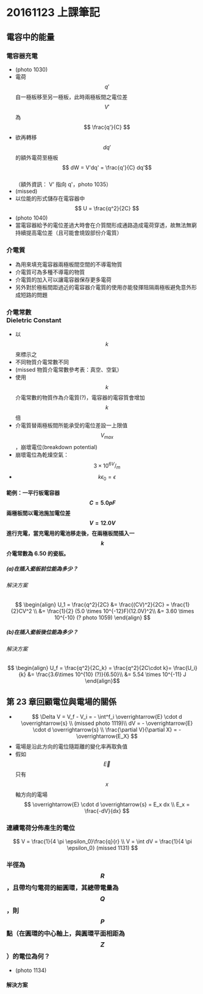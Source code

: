# 20161123 上課筆記
## 電容中的能量
### 電容器充電
* (photo 1030)
* 電荷 $$ q' $$ 自一極板移至另一極板，此時兩極板間之電位差 $$ V' $$ 為 $$ \frac{q'}{C} $$
* 欲再轉移 $$ dq' $$ 的額外電荷至極板  
$$ dW = V'dq' = \frac{q'}{C} dq'$$  
 （額外資訊： V' 指向 q'，photo 1035）
* (missed)
* 以位能的形式儲存在電容器中  
$$ U = \frac{q^2}{2C} $$
* (photo 1040)
* 當電容器給予的電位差過大時會在介質間形成通路造成電荷穿透，故無法無窮持續提高電位差（且可能會燒毀部份介電質）

### 介電質
* 為用來填充電容器兩極板間空間的不導電物質
* 介電質可為多種不導電的物質
* 介電質的加入可以讓電容器保存更多電荷
* 另外對於極板間距過近的電容器介電質的使用亦能發揮阻隔兩極板避免意外形成短路的問題

### 介電常數<br>Dieletric Constant
* 以 $$ k $$ 來標示之
* 不同物質介電常數不同
* (missed 物質介電常數參考表：真空、空氣）
* 使用 $$ k $$ 介電常數的物質作為介電質(?)，電容器的電容質會增加 $$ k $$ 倍
* 介電質替兩極板間所能承受的電位差設一上限值 $$ V_{max} $$，崩壞電位(breakdown potential)
* 崩壞電位為乾燥空氣： $$ 3 \times 10^6 {^{V}/_{m}} $$
* $$ k \epsilon_0 = \epsilon $$

#### 範例：一平行板電容器 $$ C = 5.0 pF $$ 兩極板間以電池施加電位差 $$ V = 12.0V $$ 進行充電，當充電用的電池移走後，在兩極板間插入一 $$ k $$ 介電常數為 6.50 的瓷板。
##### (a)在插入瓷板前位能為多少？
###### 解決方案
$$ \begin{align}
U_1 = \frac{q^2}{2C} &= \frac{(CV)^2}{2C} = \frac{1}{2}CV^2 \\
&= \frac{1}{2} (5.0 \times 10^{-12}F)(12.0V)^2\\
&= 3.60 \times 10^{-10} (? photo 1059)
\end{align} $$

##### (b)在插入瓷板後位能為多少？
###### 解決方案
$$ \begin{align}
U_f = \frac{q^2}{2C_k} = \frac{q^2}{2C\cdot k}= \frac{U_i}{k} &= \frac{3.6\times 10^{10} (?)}{6.50}\\
&= 5.54 \times 10^{-11} J 
\end{align}$$

## 第 23 章回顧電位與電場的關係
* $$ \Delta V = V_f - V_i = - \int^f_i \overrightarrow{E} \cdot d \overrightarrow{s} \\
(missed photo 1119)\\
dV = - \overrightarrow{E} \cdot d \overrightarrow{s} \\
\frac{\partial V}{\partial X} = - \overrightarrow{E_X}
$$
* 電場是沿此方向的電位隨距離的變化率再取負值
* 假如 $$ \overrightarrow{E} $$ 只有 $$ x $$ 軸方向的電場  
$$ \overrightarrow{E} \cdot d \overrightarrow{s} = E_x dx \\
E_x = \frac{-dV}{dx} $$

### 連續電荷分佈產生的電位
$$ V = \frac{1}{4 \pi \epsilon_0}\frac{q}{r} \\
V = \int dV = \frac{1}{4 \pi \epsilon_0} (missed 1131) $$

### 半徑為 $$ R $$，且帶均勻電荷的細圓環，其總帶電量為 $$Q $$，則 $$ P $$ 點（在圓環的中心軸上，與圓環平面相距為 $$ Z $$）的電位為何？
* (photo 1134)

#### 解決方案
